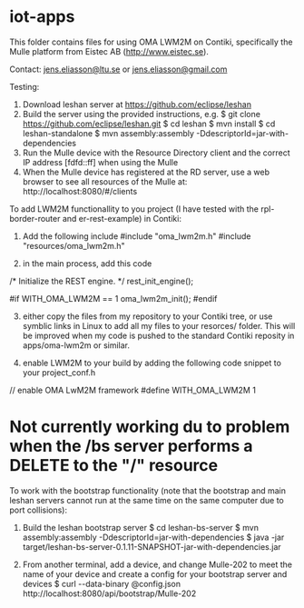 # iot-apps
This folder contains files for using OMA LWM2M on Contiki, specifically the Mulle platform from Eistec AB (http://www.eistec.se).

Contact: jens.eliasson@ltu.se or jens.eliasson@gmail.com

Testing:
1) Download leshan server at https://github.com/eclipse/leshan
2) Build the server using the provided instructions, e.g.
 $ git clone https://github.com/eclipse/leshan.git
 $ cd leshan
 $ mvn install
 $ cd leshan-standalone
 $ mvn assembly:assembly -DdescriptorId=jar-with-dependencies
3) Run the Mulle device  with the Resource Directory client and the correct IP address [fdfd::ff] when using the Mulle
4) When the Mulle device has registered at the RD server, use a web browser to see all resources of the Mulle at: http://localhost:8080/#/clients


To add LWM2M functionallity to you project (I have tested with the rpl-border-router and er-rest-example) in Contiki:
1) Add the following include
#include "oma_lwm2m.h"
#include "resources/oma_lwm2m.h"

2) in the main process, add this code

  /* Initialize the REST engine. */
  rest_init_engine();
  
#if WITH_OMA_LWM2M == 1
  oma_lwm2m_init();
#endif

3) either copy the files from my repository to your Contiki tree, or use symblic links in Linux to add all my files to your resorces/ folder. 
This will be improved when my code is pushed to the standard Contiki reposity in apps/oma-lwm2m or similar.

4) enable LWM2M to your build by adding the following code snippet to your project_conf.h

// enable OMA LwM2M framework
#define WITH_OMA_LWM2M	1

# Not currently working du to problem when the /bs server performs a DELETE to the "/" resource
To work with the bootstrap functionality (note that the bootstrap and main leshan servers cannot run at the same time on the same computer due to port collisions):
1) Build the leshan bootstrap server
 $ cd leshan-bs-server
 $ mvn assembly:assembly -DdescriptorId=jar-with-dependencies
 $ java -jar target/leshan-bs-server-0.1.11-SNAPSHOT-jar-with-dependencies.jar

2) From another terminal, add a device, and change Mulle-202 to meet the name of your device and
  create a config for your bootstrap server and devices
 $ curl --data-binary @config.json http://localhost:8080/api/bootstrap/Mulle-202


